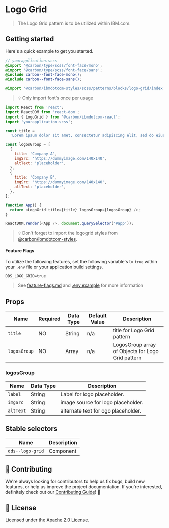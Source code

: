 # Logo Grid

> The Logo Grid pattern is to be utilized within IBM.com.

## Getting started

Here's a quick example to get you started.

```scss
// yourapplication.scss
@import '@carbon/type/scss/font-face/mono';
@import '@carbon/type/scss/font-face/sans';
@include carbon--font-face-mono();
@include carbon--font-face-sans();

@import '@carbon/ibmdotcom-styles/scss/patterns/blocks/logo-grid/index.scss';
```

> 💡 Only import font's once per usage

```javascript
import React from 'react';
import ReactDOM from 'react-dom';
import { LogoGrid } from '@carbon/ibmdotcom-react';
import 'yourapplication.scss';

const title =
  'Lorem ipsum dolor sit amet, consectetur adipiscing elit, sed do eiusmod tempor incididunt ut labore et dolore magna aliqua. Ut enim ad minim veniam, quis nostrud exercitation ullamco laboris nisi ut aliquip ex ea commodo consequat.';

const logosGroup = [
  {
    title: 'Company A',
    imgSrc: 'https://dummyimage.com/140x140',
    altText: 'placeholder',
  },
  {
    title: 'Company B',
    imgSrc: 'https://dummyimage.com/140x140',
    altText: 'placeholder',
  },
];

function App() {
  return <LogoGrid title={title} logosGroup={logosGroup} />;
}

ReactDOM.render(<App />, document.querySelector('#app'));
```

> 💡 Don't forget to import the logogrid styles from
> [@carbon/ibmdotcom-styles](https://github.com/carbon-design-system/ibm-dotcom-library/blob/master/packages/styles).

#### Feature Flags

To utilize the following features, set the following variable's to `true` within
your `.env` file or your application build settings.

```
DDS_LOGO_GRID=true
```

> See
> [feature-flags.md](https://github.com/carbon-design-system/ibm-dotcom-library/blob/master/packages/patterns-react/docs/feature-flags.md)
> and
> [.env.example](https://github.com/carbon-design-system/ibm-dotcom-library/blob/master/packages/patterns-react/.env.example)
> for more information

## Props

| Name         | Required | Data Type | Default Value | Description                                       |
| ------------ | -------- | --------- | ------------- | ------------------------------------------------- |
| `title`      | NO       | String    | n/a           | title for Logo Grid pattern                       |
| `logosGroup` | NO       | Array     | n/a           | LogosGroup array of Objects for Logo Grid pattern |

### logosGroup

| Name      | Data Type | Description                         |
| --------- | --------- | ----------------------------------- |
| `label`   | String    | Label for logo placeholder.         |
| `imgSrc`  | String    | image source for logo placeholder.  |
| `altText` | String    | alternate text for ogo placeholder. |

## Stable selectors

| Name             | Description |
| ---------------- | ----------- |
| `dds--logo-grid` | Component   |

## 🙌 Contributing

We're always looking for contributors to help us fix bugs, build new features,
or help us improve the project documentation. If you're interested, definitely
check out our
[Contributing Guide](https://github.com/carbon-design-system/ibm-dotcom-library/blob/master/.github/CONTRIBUTING.md)!
👀

## 📝 License

Licensed under the
[Apache 2.0 License](https://github.com/carbon-design-system/ibm-dotcom-library/blob/master/LICENSE).
